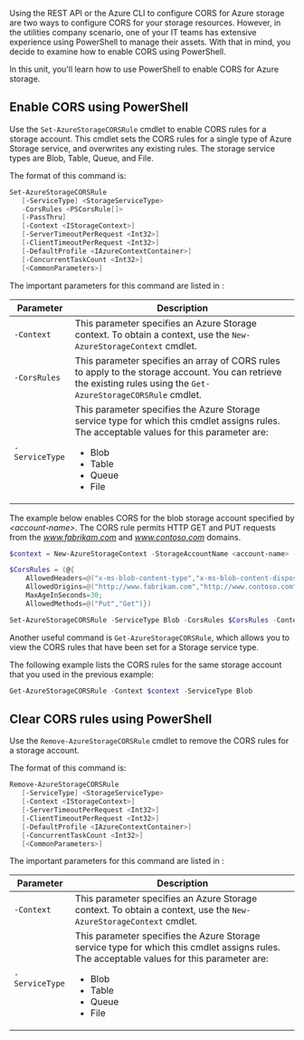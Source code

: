 Using the REST API or the Azure CLI to configure CORS for Azure storage are two ways to configure CORS for your storage resources. However, in the utilities company scenario, one of your IT teams has extensive experience using PowerShell to manage their assets. With that in mind, you decide to examine how to enable CORS using PowerShell.

In this unit, you'll learn how to use PowerShell to enable CORS for Azure storage.

## Enable CORS using PowerShell

Use the `Set-AzureStorageCORSRule` cmdlet to enable CORS rules for a storage account. This cmdlet sets the CORS rules for a single type of Azure Storage service, and overwrites any existing rules. The storage service types are Blob, Table, Queue, and File.

The format of this command is:

```PowerShell
Set-AzureStorageCORSRule
   [-ServiceType] <StorageServiceType>
   -CorsRules <PSCorsRule[]>
   [-PassThru]
   [-Context <IStorageContext>]
   [-ServerTimeoutPerRequest <Int32>]
   [-ClientTimeoutPerRequest <Int32>]
   [-DefaultProfile <IAzureContextContainer>]
   [-ConcurrentTaskCount <Int32>]
   [<CommonParameters>]
```

The important parameters for this command are listed in :

| Parameter | Description |
|---|---|
| `-Context` | This parameter specifies an Azure Storage context. To obtain a context, use the `New-AzureStorageContext` cmdlet. |
| `-CorsRules` | This parameter specifies  an array of CORS rules to apply to the storage account. You can retrieve the existing rules using the `Get-AzureStorageCORSRule` cmdlet. |
| `-ServiceType` | This parameter specifies the Azure Storage service type for which this cmdlet assigns rules. The acceptable values for this parameter are: <ul><li>Blob</li><li>Table</li><li>Queue</li><li>File</li></ul> |

The example below enables CORS for the blob storage account specified by *&lt;account-name&gt;*. The CORS rule permits HTTP GET and PUT requests from the *www.fabrikam.com* and *www.contoso.com* domains.

```PowerShell
$context = New-AzureStorageContext -StorageAccountName <account-name> -StorageAccountKey <key>

$CorsRules = (@{
    AllowedHeaders=@("x-ms-blob-content-type","x-ms-blob-content-disposition");
    AllowedOrigins=@("http://www.fabrikam.com","http://www.contoso.com");
    MaxAgeInSeconds=30;
    AllowedMethods=@("Put","Get")})

Set-AzureStorageCORSRule -ServiceType Blob -CorsRules $CorsRules -Context $context
```

Another useful command is `Get-AzureStorageCORSRule`, which allows you to view the CORS rules that have been set for a Storage service type.

The following example lists the CORS rules for the same storage account that you used in the previous example:

```PowerShell
Get-AzureStorageCORSRule -Context $context -ServiceType Blob
```

## Clear CORS rules using PowerShell

Use the `Remove-AzureStorageCORSRule` cmdlet to remove the CORS rules for a storage account.

The format of this command is:

```PowerShell
Remove-AzureStorageCORSRule
   [-ServiceType] <StorageServiceType>
   [-Context <IStorageContext>]
   [-ServerTimeoutPerRequest <Int32>]
   [-ClientTimeoutPerRequest <Int32>]
   [-DefaultProfile <IAzureContextContainer>]
   [-ConcurrentTaskCount <Int32>]
   [<CommonParameters>]
```

The important parameters for this command are listed in :

| Parameter | Description |
|---|---|
| `-Context` | This parameter specifies an Azure Storage context. To obtain a context, use the `New-AzureStorageContext` cmdlet. |
| `-ServiceType` | This parameter specifies the Azure Storage service type for which this cmdlet assigns rules. The acceptable values for this parameter are: <ul><li>Blob</li><li>Table</li><li>Queue</li><li>File</li></ul> |
